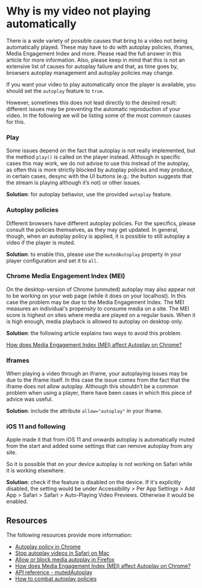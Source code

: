 # Why is my video not playing automatically

There is a wide variety of possible causes that bring to a video not being automatically played. These may have to do with autoplay policies, iframes, Media Engagement Index and more. Please read the full answer in this article for more information. Also, please keep in mind that this is not an extensive list of causes for autoplay failure and that, as time goes by, browsers autoplay management and autoplay policies may change.

If you want your video to play automatically once the player is available, you should set the `autoplay` feature to `true`.

However, sometimes this does not lead directly to the desired result: different issues may be preventing the automatic reproduction of your video. In the following we will be listing some of the most common causes for this.

### Play

Some issues depend on the fact that autoplay is not really implemented, but the method `play()` is called on the player instead. Although in specific cases this may work, we do not advise to use this instead of the autoplay, as often this is more strictly blocked by autoplay policies and may produce, in certain cases, desync with the UI buttons (e.g.: the button suggests that the stream is playing although it’s not) or other issues.

**Solution**: for autoplay behavior, use the provided `autoplay` feature.

### Autoplay policies

Different browsers have different autoplay policies. For the specifics, please consult the policies themselves, as they may get updated. In general, though, when an autoplay policy is applied, it is possible to still autoplay a video if the player is muted.

**Solution**: to enable this, please use the `mutedAutoplay` property in your player configuration and set it to `all`.

### Chrome Media Engagement Index (MEI)

On the desktop-version of Chrome (unmuted) autoplay may also appear not to be working on your web page (while it does on your localhost). In this case the problem may be due to the Media Engagement Index. The MEI measures an individual's propensity to consume media on a site. The MEI score is highest on sites where media are played on a regular basis. When it is high enough, media playback is allowed to autoplay on desktop only.

**Solution**: the following article explains two ways to avoid this problem.

[How does Media Engagement Index (MEI) affect Autoplay on Chrome?](17-how-does-mei-affect-autoplay-on-chrome.md)

### Iframes

When playing a video through an iframe, your autoplaying issues may be due to the iframe itself. In this case the issue comes from the fact that the iframe does not allow autoplay. Although this shouldn’t be a common problem when using a player, there have been cases in which this piece of advice was useful.

**Solution**: include the attribute `allow="autoplay"` in your iframe.

### iOS 11 and following

Apple made it that from iOS 11 and onwards autoplay is automatically muted from the start and added some settings that can remove autoplay from any site.

So it is possible that on your device autoplay is not working on Safari while it is working elsewhere.

**Solution**: check if the feature is disabled on the device. If it's explicitly disabled, the setting would be under Accessibility > Per App Settings > Add App > Safari > Safari > Auto-Playing Video Previews. Otherwise it would be enabled.

## Resources

The following resources provide more information:

- [Autoplay policy in Chrome](https://developer.chrome.com/blog/autoplay/)
- [Stop autoplay videos in Safari on Mac](https://support.apple.com/en-gb/guide/safari/ibrw29c6ecf8/mac)
- [Allow or block media autoplay in Firefox](https://support.mozilla.org/en-US/kb/block-autoplay)
- [How does Media Engagement Index (MEI) affect Autoplay on Chrome?](17-how-does-mei-affect-autoplay-on-chrome.md)
- [API reference - mutedAutoplay](https://docs.theoplayer.com/api-reference/web/theoplayer.playerconfiguration.md#mutedautoplay)
- [How to combat autoplay policies](02-how-to-combat-autoplay-policies.md)
